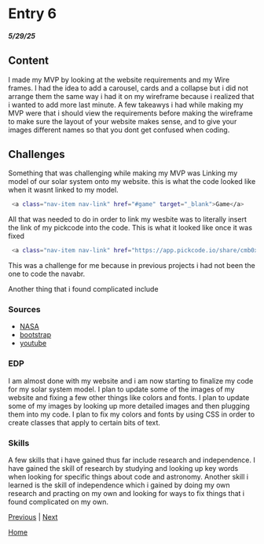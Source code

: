 # Entry 6
##### 5/29/25

## Content
I made my MVP by looking at the website requirements and my Wire frames. I had the idea to add a carousel, cards and a collapse but i did not arrange them the same way i had it on my wireframe because i realized that i wanted to add more last minute. A few takeawys i had while making my MVP were that i should view the requirements before making the wireframe to make sure the layout of your website makes sense, and to give your images different names so that you dont get confused when coding.

## Challenges
Something that was challenging while making my MVP was Linking my model of our solar system onto my website.
this is what the code looked like when it wasnt linked to my model.
```bash
 <a class="nav-item nav-link" href="#game" target="_blank">Game</a>
```
All that was needed to do in order to link my wesbite was to literally insert the link of my pickcode into the code.
This is what it looked like once it was fixed
```bash
 <a class="nav-item nav-link" href="https://app.pickcode.io/share/cmb0xfko7fnw38qty38l0anql" target="_blank">Game</a>
```
This was a challenge for me because in previous projects i had not been the one to code the navabr.

Another thing that i found complicated include 

### Sources
* [NASA](https://www.nasa.gov/)
* [bootstrap](https://getbootstrap.com/)
* [youtube](https://www.youtube.com/)
  
### EDP
I am almost done with my website and i am now starting to finalize my code for my solar system model. I plan to update some of the images of my website and fixing a few other things like colors and fonts. I plan to update some of my images by looking up more detailed images and then plugging them into my code. I plan to fix my colors and fonts by using CSS in order to create classes that apply to certain bits of text.

### Skills
A few skills that i have gained thus far include research and independence. I have gained the skill of research by studying and looking up key words when looking for specific things about code and astronomy. Another skill i learned is the skill of independence which i gained by doing my own research and practing on my own and looking for ways to fix things that i found complicated on my own. 

[Previous](entry05.md) | [Next](entry07.md)

[Home](../README.md)
